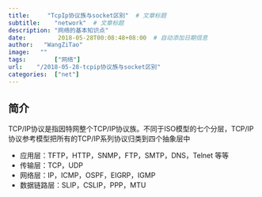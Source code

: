 ```yaml
---
title:     "TcpIp协议族与socket区别"  # 文章标题
subtitle:    "network"  # 文章标题
description: "网络的基本知识点"
date:         2018-05-28T00:08:48+08:00  # 自动添加日期信息
author:   "WangZiTao"
image:   ""
tags:        ["网络"]
url:    "/2018-05-28-tcpip协议族与socket区别"
categories:  ["net"]
---
```

## 简介
 TCP/IP协议是指因特网整个TCP/IP协议族。不同于ISO模型的七个分层，TCP/IP协议参考模型把所有的TCP/IP系列协议归类到四个抽象层中
- 应用层：TFTP，HTTP，SNMP，FTP，SMTP，DNS，Telnet 等等
- 传输层：TCP，UDP
- 网络层：IP，ICMP，OSPF，EIGRP，IGMP
- 数据链路层：SLIP，CSLIP，PPP，MTU
